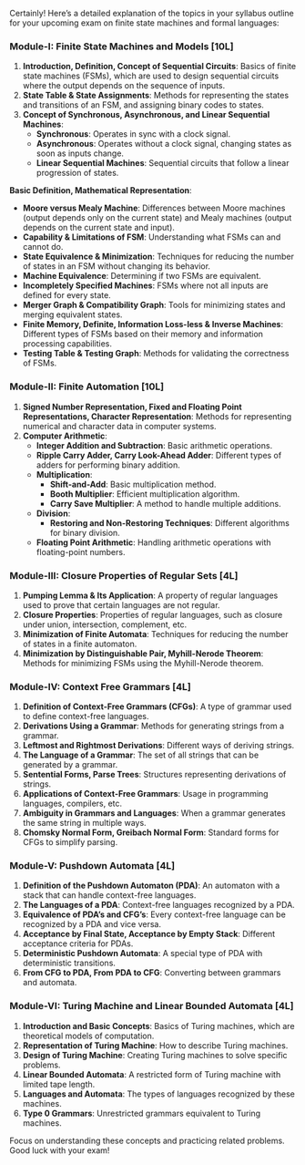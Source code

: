 
Certainly! Here’s a detailed explanation of the topics in your syllabus outline for your upcoming exam on finite state machines and formal languages:

### Module-I: Finite State Machines and Models [10L]
1. **Introduction, Definition, Concept of Sequential Circuits**: Basics of finite state machines (FSMs), which are used to design sequential circuits where the output depends on the sequence of inputs.
2. **State Table & State Assignments**: Methods for representing the states and transitions of an FSM, and assigning binary codes to states.
3. **Concept of Synchronous, Asynchronous, and Linear Sequential Machines**:
   - **Synchronous**: Operates in sync with a clock signal.
   - **Asynchronous**: Operates without a clock signal, changing states as soon as inputs change.
   - **Linear Sequential Machines**: Sequential circuits that follow a linear progression of states.

**Basic Definition, Mathematical Representation**:
   - **Moore versus Mealy Machine**: Differences between Moore machines (output depends only on the current state) and Mealy machines (output depends on the current state and input).
   - **Capability & Limitations of FSM**: Understanding what FSMs can and cannot do.
   - **State Equivalence & Minimization**: Techniques for reducing the number of states in an FSM without changing its behavior.
   - **Machine Equivalence**: Determining if two FSMs are equivalent.
   - **Incompletely Specified Machines**: FSMs where not all inputs are defined for every state.
   - **Merger Graph & Compatibility Graph**: Tools for minimizing states and merging equivalent states.
   - **Finite Memory, Definite, Information Loss-less & Inverse Machines**: Different types of FSMs based on their memory and information processing capabilities.
   - **Testing Table & Testing Graph**: Methods for validating the correctness of FSMs.

### Module-II: Finite Automation [10L]
1. **Signed Number Representation, Fixed and Floating Point Representations, Character Representation**: Methods for representing numerical and character data in computer systems.
2. **Computer Arithmetic**:
   - **Integer Addition and Subtraction**: Basic arithmetic operations.
   - **Ripple Carry Adder, Carry Look-Ahead Adder**: Different types of adders for performing binary addition.
   - **Multiplication**: 
     - **Shift-and-Add**: Basic multiplication method.
     - **Booth Multiplier**: Efficient multiplication algorithm.
     - **Carry Save Multiplier**: A method to handle multiple additions.
   - **Division**:
     - **Restoring and Non-Restoring Techniques**: Different algorithms for binary division.
   - **Floating Point Arithmetic**: Handling arithmetic operations with floating-point numbers.

### Module-III: Closure Properties of Regular Sets [4L]
1. **Pumping Lemma & Its Application**: A property of regular languages used to prove that certain languages are not regular.
2. **Closure Properties**: Properties of regular languages, such as closure under union, intersection, complement, etc.
3. **Minimization of Finite Automata**: Techniques for reducing the number of states in a finite automaton.
4. **Minimization by Distinguishable Pair, Myhill-Nerode Theorem**: Methods for minimizing FSMs using the Myhill-Nerode theorem.

### Module-IV: Context Free Grammars [4L]
1. **Definition of Context-Free Grammars (CFGs)**: A type of grammar used to define context-free languages.
2. **Derivations Using a Grammar**: Methods for generating strings from a grammar.
3. **Leftmost and Rightmost Derivations**: Different ways of deriving strings.
4. **The Language of a Grammar**: The set of all strings that can be generated by a grammar.
5. **Sentential Forms, Parse Trees**: Structures representing derivations of strings.
6. **Applications of Context-Free Grammars**: Usage in programming languages, compilers, etc.
7. **Ambiguity in Grammars and Languages**: When a grammar generates the same string in multiple ways.
8. **Chomsky Normal Form, Greibach Normal Form**: Standard forms for CFGs to simplify parsing.

### Module-V: Pushdown Automata [4L]
1. **Definition of the Pushdown Automaton (PDA)**: An automaton with a stack that can handle context-free languages.
2. **The Languages of a PDA**: Context-free languages recognized by a PDA.
3. **Equivalence of PDA’s and CFG’s**: Every context-free language can be recognized by a PDA and vice versa.
4. **Acceptance by Final State, Acceptance by Empty Stack**: Different acceptance criteria for PDAs.
5. **Deterministic Pushdown Automata**: A special type of PDA with deterministic transitions.
6. **From CFG to PDA, From PDA to CFG**: Converting between grammars and automata.

### Module-VI: Turing Machine and Linear Bounded Automata [4L]
1. **Introduction and Basic Concepts**: Basics of Turing machines, which are theoretical models of computation.
2. **Representation of Turing Machine**: How to describe Turing machines.
3. **Design of Turing Machine**: Creating Turing machines to solve specific problems.
4. **Linear Bounded Automata**: A restricted form of Turing machine with limited tape length.
5. **Languages and Automata**: The types of languages recognized by these machines.
6. **Type 0 Grammars**: Unrestricted grammars equivalent to Turing machines.

Focus on understanding these concepts and practicing related problems. Good luck with your exam!